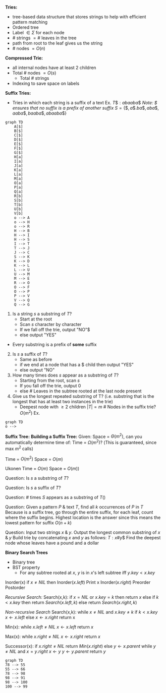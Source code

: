 **Tries:**
- tree-based data structure that stores strings to help with efficient pattern matching
- Ordered tree
- Label $\in \Sigma$ for each node
- $\#$ strings $= \#$ leaves in the tree
- path from root to the leaf gives us the string
- $\#$ nodes $= O(n)$

**Compressed Trie:**
- all internal nodes have at least 2 children
- Total $\#$ nodes $= O(s)$
	- Total $\#$ strings
- Indexing to save space on labels

**Suffix Tries:**
- Tries in which each string is a suffix of a text
Ex. $T\$:abaaba\$$
*Note: \$ ensures that no suffix is a prefix of another suffix*
$S=\{\$,a\$.ba\$,aba\$,aaba\$,baaba\$,abaaba\$\}$
```mermaid
graph TD
	A[$]
	B[$]
	C[$]
	D[$]
	E[$]
	F[$]
	G[$]
	H[a]
	I[a]
	J[a]
	K[a]
	L[a]
	M[a]
	O[a]
	P[a]
	Q[a]
	R[b]
	S[b]
	T[b]
	U[b]
	V[b]
	o --> A
	o --> H
	o --> R
	H --> B
	H --> I
	H --> S
	I --> T
	T --> J
	J --> C
	S --> K
	K --> D
	K --> L
	L --> U
	U --> M
	M --> E
	R --> O
	O --> F
	O --> P
	P --> V
	V --> Q
	Q --> G
```

1) Is a string $s$ a substring of $T$?
	- Start at the root
	- Scan $s$ character by character
	- If we fall off the trie, output "NO"$
	- else output "YES"
- Every substring is a prefix of **some** suffix
2) Is $s$ a suffix of $T$?
	- Same as before
	- if we end at a node that has a \$ child then output "YES"
	- else output "NO"
3) How many times does $s$ appear as a substring of $T$?
	- Starting from the root, scan $s$
	- If you fall off the trie, output 0
	- else # Leaves in the subtree rooted at the last node present
4) Give us the longest repeated substring of T? (i.e. substring that is the longest that has at least two instances in the trie)
	- Deepest node with $\geq 2$ children
$|T|=m$
$\#$ Nodes in the suffix trie?
$O(m^{2})$
Ex.
```mermaid
graph TD
o --> 
```

**Suffix Tree:**
**Building a Suffix Tree:**
Given: Space = $\Theta(m^{2})$, can you automatically determine time of: Time = $\Omega(m^{2})$?
(This is guaranteed, since max  $m^2$ calls)

Time = $O(m^2)$
Space = $O(m)$

Ukonen
Time = $O(m)$
Space = $O(m))$

Question: Is $s$ a substring of $T$?

Question: Is $s$ a suffix of $T$?

Question: $\#$ times $S$ appears as a substring of $T()$

Question: Given a pattern $P$ & text $T$, find all $k$ occurrences of $P$ in $T$
Because is a suffix tree, go through the entire suffix, for each leaf, count where the suffix begins. Highest location is the answer since this means the lowest pattern for suffix
$O(n+k)$

Question: Input two strings $x \;\&\; y$.
Output the longest common substring of $x \;\&\; y$
Build trie by concatenating $x$ and $y$ as follows:
$T: x \# y \$$
Find the deepest node whose leaves have a pound and a dollar

**Binary Search Trees**
- Binary tree
- BST property
	- For any subtree rooted at $x$, $y$ is in $x$'s left subtree iff $y.key < x.key$

Inorder(x)
	if $x \neq NIL$ then
		Inorder($x.left$)
		Print x
		Inorder($x.right$)
	Preorder
	Postorder

*Recursive Search:*
Search(x,k):
	if $x = NIL$ or $x.key=k$ then
		return $x$
	else if $k < x.key$ then
		return $Search(x.left,k)$
	else
		return $Search(x.right,k)$

*Non-recursive Search*
Search(x,k):
	while $x \neq NIL$ and $x.key \neq k$
		if $k < x.key$
			$x \leftarrow x.left$
		else
			$x \leftarrow x.right$
	return x

Min(x):
	while $x.left \neq NIL$
		$x \leftarrow x.left$
	return $x$

Max(x):
	while $x.right \neq NIL$
		$x \leftarrow x.right$
	return $x$

Successor(x):
	if $x.right \neq NIL$
		return $Min(x.right)$
	else
		$y \leftarrow x.parent$
		while $y \neq NIL$ and $x=y.right$
			$x \leftarrow y$
			$y \leftarrow y.parent$
		return $y$
```mermaid
graph TD
78 --> 55
55 --> 66
78 --> 98
98 --> 91
98 --> 100
100 --> 99
```
